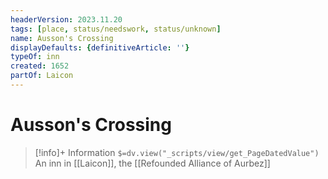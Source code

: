 ```yaml
---
headerVersion: 2023.11.20
tags: [place, status/needswork, status/unknown]
name: Ausson's Crossing
displayDefaults: {definitiveArticle: ''}
typeOf: inn
created: 1652
partOf: Laicon
---
```

# Ausson's Crossing
>[!info]+ Information
> `$=dv.view("_scripts/view/get_PageDatedValue")`
> An inn in [[Laicon]], the [[Refounded Alliance of Aurbez]]

